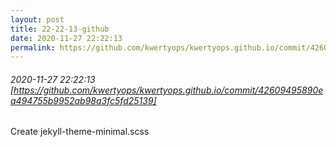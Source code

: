 ```yaml
---
layout: post
title: 22-22-13-github
date: 2020-11-27 22:22:13
permalink: https://github.com/kwertyops/kwertyops.github.io/commit/42609495890ea494755b9952ab98a3fc5fd25139
---
```


###### 2020-11-27 22:22:13 [https://github.com/kwertyops/kwertyops.github.io/commit/42609495890ea494755b9952ab98a3fc5fd25139]
Create jekyll-theme-minimal.scss

